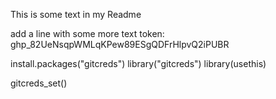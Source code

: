 This is some text in my Readme

add a line with some more text
token: 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

install.packages("gitcreds")
library("gitcreds")
library(usethis)

gitcreds_set() 